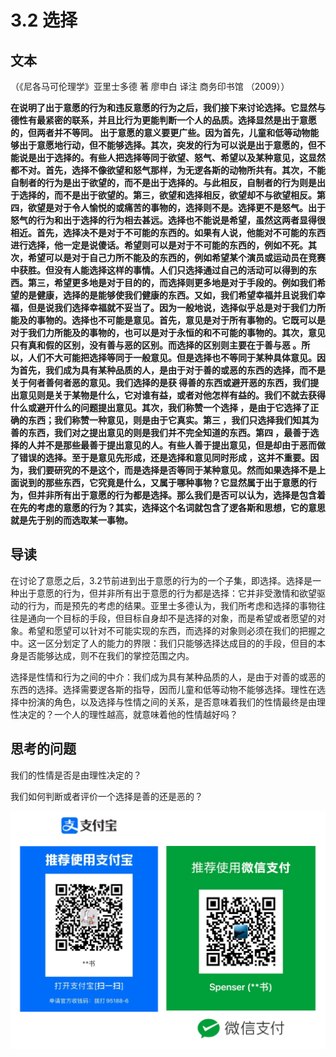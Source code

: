 # 3.2 选择

## 文本

（《尼各马可伦理学》亚里士多德 著 廖申白 译注 商务印书馆 （2009））

**在说明了出于意愿的行为和违反意愿的行为之后，我们接下来讨论选择。它显然与德性有最紧密的联系，并且比行为更能判断一个人的品质。选择显然是出于意愿的，但两者并不等同。 出于意愿的意义要更广些。因为首先，儿童和低等动物能够出于意愿地行动，但不能够选择。其次，突发的行为可以说是出于意愿的，但不能说是出于选择的。有些人把选择等同于欲望、怒气、希望以及某种意见，这显然都不对。首先，选择不像欲望和怒气那样，为无逻各斯的动物所共有。其次，不能自制者的行为是出于欲望的，而不是出于选择的。与此相反，自制者的行为则是出于选择的，而不是出于欲望的。第三，欲望和选择相反，欲望却不与欲望相反。第四，欲望是对于令人愉悦的或痛苦的事物的，选择则不是。选择更不是怒气。出于怒气的行为和出于选择的行为相去甚远。选择也不能说是希望，虽然这两者显得很相近。首先，选择决不是对于不可能的东西的。如果有人说，他能对不可能的东西进行选择，他一定是说傻话。希望则可以是对于不可能的东西的，例如不死。其次，希望可以是对于自己力所不能及的东西的，例如希望某个演员或运动员在竞赛中获胜。但没有人能选择这样的事情。人们只选择通过自己的活动可以得到的东西。第三，希望更多地是对于目的的，而选择则更多地是对于手段的。例如我们希望的是健康，选择的是能够使我们健康的东西。又如，我们希望幸福并且说我们幸福，但是说我们选择幸福就不妥当了。因为一般地说，选择似乎总是对于我们力所能及的事物的。选择也不可能是意见。首先，意见是对于所有事物的。它既可以是对于我们力所能及的事物的，也可以是对于永恒的和不可能的事物的。其次，意见只有真和假的区别，没有善与恶的区别。而选择的区别则主要在于善与恶 。所以，人们不大可能把选择等同于一般意见。但是选择也不等同于某种具体意见。因为首先，我们成为具有某种品质的人，是由于对于善的或恶的东西的选择，而不是关于何者善何者恶的意见。我们选择的是获 得善的东西或避开恶的东西，我们提出意见则是关于某物是什么，它对谁有益，或者对他怎样有益的。我们不就去获得什么或避开什么的问题提出意见。其次，我们称赞一个选择 ，是由于它选择了正确的东西；我们称赞一种意见，则是由于它真实。第三 ，我们只选择我们知其为善的东西，我们对之提出意见的则是我们并不完全知道的东西。第四 ，最善于选择的人并不是那些最善于提出意见的人。有些人善于提出意见，但是却由于恶而做了错误的选择。至于是意见先形成，还是选择和意见同时形成 ，这并不重要。因为，我们要研究的不是这个，而是选择是否等同于某种意见。然而如果选择不是上面说到的那些东西，它究竟是什么，又属于哪种事物？它显然属于出于意愿的行为，但并非所有出于意愿的行为都是选择。那么我们是否可以认为，选择是包含着在先的考虑的意愿的行为？其实，选择这个名词就包含了逻各斯和思想，它的意思就是先于别的而选取某一事物。**

## 导读

在讨论了意愿之后，3.2节前进到出于意愿的行为的一个子集，即选择。选择是一种出于意愿的行为，但并非所有出于意愿的行为都是选择：它并非受激情和欲望驱动的行为，而是预先的考虑的结果。亚里士多德认为，我们所考虑和选择的事物往往是通向一个目标的手段，但目标自身却不是选择的对象，而是希望或者愿望的对象。希望和愿望可以针对不可能实现的东西，而选择的对象则必须在我们的把握之中。这一区分划定了人的能力的界限：我们只能够选择达成目的的手段，但目的本身是否能够达成，则不在我们的掌控范围之内。

选择是性情和行为之间的中介：我们成为具有某种品质的人，是由于对善的或恶的东西的选择。选择需要逻各斯的指导，因而儿童和低等动物不能够选择。理性在选择中扮演的角色，以及选择与性情之间的关系，是否意味着我们的性情最终是由理性决定的？一个人的理性越高，就意味着他的性情越好吗？

## 思考的问题

我们的性情是否是由理性决定的？

我们如何判断或者评价一个选择是善的还是恶的？

![](../.gitbook/assets/qr.png)

